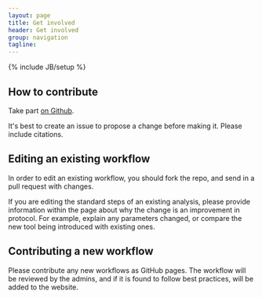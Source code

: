 ```yaml
---
layout: page
title: Get involved
header: Get involved
group: navigation
tagline:
---
```

{% include JB/setup %}

## How to contribute

Take part [on Github](https://github.com/Blahah/orb14_bestpractice).

It's best to create an issue to propose a change before making it. Please include citations.

## Editing an existing workflow

In order to edit an existing workflow, you should fork the repo, and send in a pull request with changes.

If you are editing the standard steps of an existing analysis, please provide information within the page about why the change is an improvement in protocol. For example, explain any parameters changed, or compare the new tool being introduced with existing ones.

## Contributing a new workflow

Please contribute any new workflows as GitHub pages. The workflow will be reviewed by the admins, and if it is found to follow best practices, will be added to the website.
